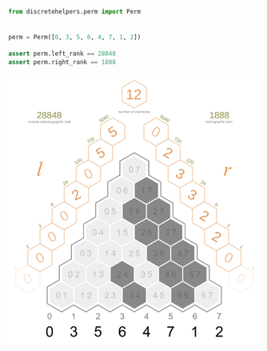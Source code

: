 ```python
from discretehelpers.perm import Perm


perm = Perm([0, 3, 5, 6, 4, 7, 1, 2])

assert perm.left_rank == 28848
assert perm.right_rank == 1888
```

<a href="https://commons.wikimedia.org/wiki/File:Walsh_permutation_354_inversions_triangle.svg">
    <img src="_img/Walsh_permutation_354_inversions_triangle.svg" width="600px">
</a>
